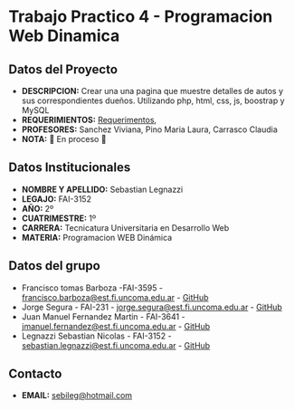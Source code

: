 # Trabajo Practico 4 - Programacion Web Dinamica
## Datos del Proyecto
- **DESCRIPCION:** Crear una una pagina que muestre detalles de autos y sus correspondientes dueños. Utilizando php, html, css, js, boostrap y MySQL
- **REQUERIMIENTOS:** [Requerimentos](https://drive.google.com/file/d/1uWCGKKI8eDf1pWLSTmPL4Ko-SAgnsPsW/view?usp=sharing),
- **PROFESORES:** Sanchez Viviana, Pino Maria Laura, Carrasco Claudia
- **NOTA:** :arrows_counterclockwise: En proceso :arrows_counterclockwise:
## Datos Institucionales
- **NOMBRE Y APELLIDO:** Sebastian Legnazzi
- **LEGAJO:** FAI-3152
- **AÑO:** 2º
- **CUATRIMESTRE:** 1º
- **CARRERA:** Tecnicatura Universitaria en Desarrollo Web
- **MATERIA:** Programacion WEB Dinámica
## Datos del grupo
- Francisco tomas Barboza -FAI-3595 - francisco.barboza@est.fi.uncoma.edu.ar - [GitHub](https://github.com/FranciscoBarboza)
- Jorge Segura - FAI-231 - jorge.segura@est.fi.uncoma.edu.ar - [GitHub](https://github.com/js-fai231)
- Juan Manuel Fernandez Martin - FAI-3641 - jmanuel.fernandez@est.fi.uncoma.edu.ar - [GitHub](https://github.com/JuanManuelFM)
- Legnazzi Sebastian Nicolas - FAI-3152 - sebastian.legnazzi@est.fi.uncoma.edu.ar - [GitHub](https://github.com/SebastianLegnazzi)
## Contacto
- **EMAIL:** sebileg@hotmail.com
